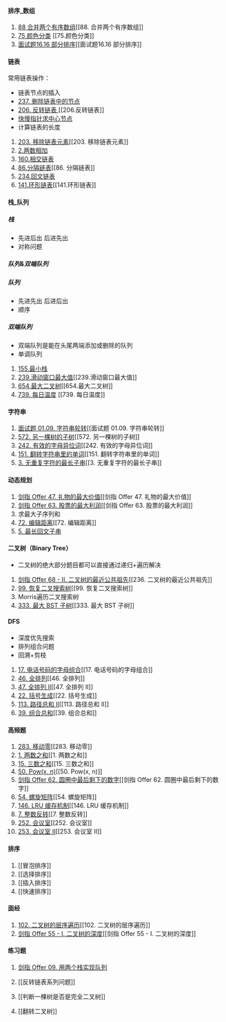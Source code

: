 #### 排序_数组
1. [88 合并两个有序数组](https://leetcode-cn.com/problems/merge-sorted-array/)[[88. 合并两个有序数组]]
2. [75 颜色分类](https://leetcode-cn.com/problems/sort-colors/) [[75.颜色分类]]
3. [面试题16.16 部分排序](https://leetcode-cn.com/problems/sub-sort-lcci/)[[面试题16.16 部分排序]]

#### 链表
常用链表操作：
- 链表节点的插入
- [237. 删除链表中的节点](https://leetcode-cn.com/problems/delete-node-in-a-linked-list/)
- [206. 反转链表 ](https://leetcode-cn.com/problems/reverse-linked-list/)[[206.反转链表]]
- [快慢指针求中心节点](https://leetcode-cn.com/problems/middle-of-the-linked-list/)
- 计算链表的长度

1. [203. 移除链表元素](https://leetcode-cn.com/problems/remove-linked-list-elements/)[[203. 移除链表元素]]
2. [2.两数相加](https://leetcode-cn.com/problems/add-two-numbers/)
3. [160.相交链表](https://leetcode-cn.com/problems/intersection-of-two-linked-lists/)
4. [86.分隔链表](https://leetcode-cn.com/problems/partition-list/)[[86. 分隔链表]]
5. [234.回文链表](https://leetcode-cn.com/problems/palindrome-linked-list/)
6. [141.环形链表](https://leetcode-cn.com/problems/linked-list-cycle/)[[141.环形链表]]

#### 栈_队列
##### 栈
- 先进后出  后进先出
- 对称问题

##### 队列&双端队列

##### 队列

- 先进先出 后进后出
- 顺序

##### 双端队列

- 双端队列是能在头尾两端添加或删除的队列
- 单调队列

1. [155.最小栈](https://leetcode-cn.com/problems/min-stack/)
2. [239.滑动窗口最大值](https://leetcode-cn.com/problems/sliding-window-maximum/)[[239.滑动窗口最大值]]
3. [654.最大二叉树](https://leetcode-cn.com/problems/maximum-binary-tree/)[[654.最大二叉树]]
4. [739. 每日温度](https://leetcode-cn.com/problems/daily-temperatures/) [[739. 每日温度]]

#### 字符串

1. [面试题 01.09. 字符串轮转](https://leetcode-cn.com/problems/string-rotation-lcci/)[[面试题 01.09. 字符串轮转]]
2. [572. 另一棵树的子树](https://leetcode-cn.com/problems/subtree-of-another-tree/)[[572. 另一棵树的子树]]
3. [242. 有效的字母异位词](https://leetcode-cn.com/problems/valid-anagram/)[[242. 有效的字母异位词]]
4. [151. 翻转字符串里的单词](https://leetcode-cn.com/problems/reverse-words-in-a-string/)[[151. 翻转字符串里的单词]]
5. [3. 无重复字符的最长子串](https://leetcode-cn.com/problems/longest-substring-without-repeating-characters/)[[3. 无重复字符的最长子串]]

#### 动态规划

1. [剑指 Offer 47. 礼物的最大价值](https://leetcode-cn.com/problems/li-wu-de-zui-da-jie-zhi-lcof/)[[剑指 Offer 47. 礼物的最大价值]]
2. [剑指 Offer 63. 股票的最大利润](https://leetcode-cn.com/problems/gu-piao-de-zui-da-li-run-lcof/)[[剑指 Offer 63. 股票的最大利润]]
3. 求最大子序列和
4. [72. 编辑距离](https://leetcode-cn.com/problems/edit-distance/)[[72. 编辑距离]]
5. [5. 最长回文子串](https://leetcode-cn.com/problems/longest-palindromic-substring/)

#### 二叉树（Binary Tree）

- 二叉树的绝大部分题目都可以直接通过递归+遍历解决

1. [剑指 Offer 68 - II. 二叉树的最近公共祖先](https://leetcode-cn.com/problems/er-cha-shu-de-zui-jin-gong-gong-zu-xian-lcof/)[[236. 二叉树的最近公共祖先]]
2. [99. 恢复二叉搜索树](https://leetcode-cn.com/problems/recover-binary-search-tree/)[[99. 恢复二叉搜索树]]
3. Morris遍历二叉搜索树
4. [333. 最大 BST 子树](https://leetcode-cn.com/problems/largest-bst-subtree/)[[333. 最大 BST 子树]]

#### DFS

- 深度优先搜索
- 排列组合问题
- 回溯+剪枝

1. [17. 电话号码的字母组合](https://leetcode-cn.com/problems/letter-combinations-of-a-phone-number/)[[17. 电话号码的字母组合]]
2. [46. 全排列](https://leetcode-cn.com/problems/permutations/)[[46. 全排列]]
3. [47. 全排列 II](https://leetcode-cn.com/problems/permutations-ii/)[[47. 全排列 II]]
4. [22. 括号生成](https://leetcode-cn.com/problems/generate-parentheses/)[[22. 括号生成]]
5. [113. 路径总和 II](https://leetcode-cn.com/problems/path-sum-ii/)[[113. 路径总和 II]]
6. [39. 组合总和](https://leetcode-cn.com/problems/combination-sum/)[[39. 组合总和]]

#### 高频题

1. [283. 移动零](https://leetcode-cn.com/problems/move-zeroes/)[[283. 移动零]]
2. [1. 两数之和](https://leetcode-cn.com/problems/two-sum/)[[1. 两数之和]]
3. [15. 三数之和](https://leetcode-cn.com/problems/3sum/)[[15. 三数之和]]
4. [50. Pow(x, n)](https://leetcode-cn.com/problems/powx-n/)[[50. Pow(x, n)]]
5. [剑指 Offer 62. 圆圈中最后剩下的数字](https://leetcode-cn.com/problems/yuan-quan-zhong-zui-hou-sheng-xia-de-shu-zi-lcof/)[[剑指 Offer 62. 圆圈中最后剩下的数字]]
6. [54. 螺旋矩阵](https://leetcode-cn.com/problems/spiral-matrix/)[[54. 螺旋矩阵]]
7. [146. LRU 缓存机制](https://leetcode-cn.com/problems/lru-cache/)[[146. LRU 缓存机制]]
8. [7. 整数反转](https://leetcode-cn.com/problems/reverse-integer/)[[7. 整数反转]]
9. [252. 会议室](https://leetcode-cn.com/problems/meeting-rooms/)[[252. 会议室]]
10. [253. 会议室 II](https://leetcode-cn.com/problems/meeting-rooms-ii/)[[253. 会议室 II]]

#### 排序

1. [[冒泡排序]]
2. [[选择排序]]
3. [[插入排序]]
4. [[快速排序]]
#### 面经

1. [102. 二叉树的层序遍历](https://leetcode-cn.com/problems/binary-tree-level-order-traversal/)[[102. 二叉树的层序遍历]]
2. [剑指 Offer 55 - I. 二叉树的深度](https://leetcode-cn.com/problems/er-cha-shu-de-shen-du-lcof/)[[剑指 Offer 55 - I. 二叉树的深度]]

#### 练习题

1. [剑指 Offer 09. 用两个栈实现队列](https://leetcode-cn.com/problems/yong-liang-ge-zhan-shi-xian-dui-lie-lcof/)

2. [[反转链表系列问题]]

3. [[判断一棵树是否是完全二叉树]]

4. [[翻转二叉树]]

   











